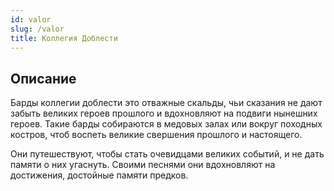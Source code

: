 ```yaml
---
id: valor
slug: /valor
title: Коллегия Доблести
---
```

## Описание
Барды коллегии доблести это отважные скальды, чьи сказания не дают забыть великих героев прошлого и вдохновляют на подвиги нынешних героев. Такие барды собираются в медовых залах или вокруг походных костров, чтоб воспеть великие свершения прошлого и настоящего.

Они путешествуют, чтобы стать очевидцами великих событий, и не дать памяти о них угаснуть. Своими песнями они вдохновляют на достижения, достойные памяти предков.